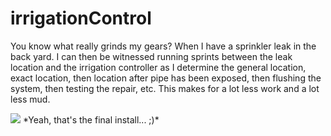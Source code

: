 # irrigationControl
You know what really grinds my gears? When I have a sprinkler leak in the back yard. I can then be witnessed running sprints between the leak location and the irrigation controller as I determine the general location, exact location, then location after pipe has been exposed, then flushing the system, then testing the repair, etc. This makes for a lot less work and a lot less mud.


<img src="http://i.imgur.com/lEcrOc5.jpg">
*Yeah, that's the final install... ;)*
